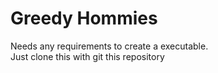 # Greedy Hommies

Needs any requirements to create a executable.  
Just clone this with git this repository 
